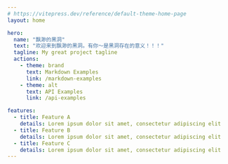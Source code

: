 ```yaml
---
# https://vitepress.dev/reference/default-theme-home-page
layout: home

hero:
  name: "飘渺的黑洞"
  text: "欢迎来到飘渺的黑洞。有你～是黑洞存在的意义！！！"
  tagline: My great project tagline
  actions:
    - theme: brand
      text: Markdown Examples
      link: /markdown-examples
    - theme: alt
      text: API Examples
      link: /api-examples

features:
  - title: Feature A
    details: Lorem ipsum dolor sit amet, consectetur adipiscing elit
  - title: Feature B
    details: Lorem ipsum dolor sit amet, consectetur adipiscing elit
  - title: Feature C
    details: Lorem ipsum dolor sit amet, consectetur adipiscing elit
---
```


